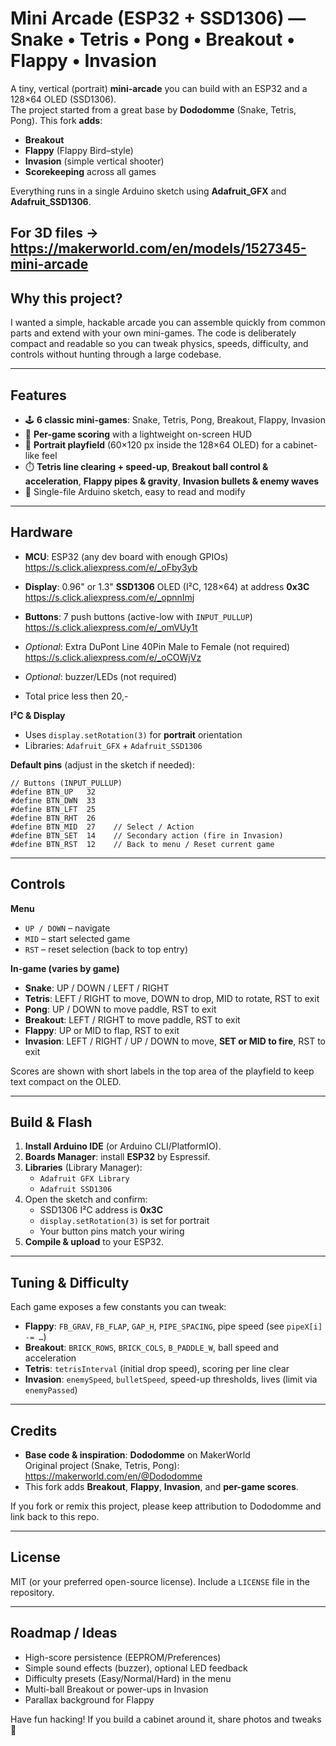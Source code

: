 # Mini Arcade (ESP32 + SSD1306) — Snake • Tetris • Pong • Breakout • Flappy • Invasion

A tiny, vertical (portrait) **mini-arcade** you can build with an ESP32 and a 128×64 OLED (SSD1306).  
The project started from a great base by **Dododomme** (Snake, Tetris, Pong). This fork **adds**:

- **Breakout**
- **Flappy** (Flappy Bird–style)
- **Invasion** (simple vertical shooter)
- **Scorekeeping** across all games

Everything runs in a single Arduino sketch using **Adafruit_GFX** and **Adafruit_SSD1306**.

For 3D files -> https://makerworld.com/en/models/1527345-mini-arcade
---

## Why this project?

I wanted a simple, hackable arcade you can assemble quickly from common parts and extend with your own mini-games. The code is deliberately compact and readable so you can tweak physics, speeds, difficulty, and controls without hunting through a large codebase.

---

## Features

- 🕹️ **6 classic mini-games**: Snake, Tetris, Pong, Breakout, Flappy, Invasion  
- 🧮 **Per-game scoring** with a lightweight on-screen HUD  
- 📐 **Portrait playfield** (60×120 px inside the 128×64 OLED) for a cabinet-like feel  
- ⏱️ **Tetris line clearing + speed-up**, **Breakout ball control & acceleration**, **Flappy pipes & gravity**, **Invasion bullets & enemy waves**  
- 🧩 Single-file Arduino sketch, easy to read and modify

---

## Hardware

- **MCU**: ESP32 (any dev board with enough GPIOs) https://s.click.aliexpress.com/e/_oFby3yb
- **Display**: 0.96" or 1.3" **SSD1306** OLED (I²C, 128×64) at address **0x3C** https://s.click.aliexpress.com/e/_opnnImj
- **Buttons**: 7 push buttons (active-low with `INPUT_PULLUP`) https://s.click.aliexpress.com/e/_omVUy1t
- *Optional*: Extra DuPont Line 40Pin Male to Female (not required) https://s.click.aliexpress.com/e/_oCOWjVz
- *Optional*: buzzer/LEDs (not required)

- Total price less then 20,-

**I²C & Display**

- Uses `display.setRotation(3)` for **portrait** orientation  
- Libraries: `Adafruit_GFX` + `Adafruit_SSD1306`

**Default pins** (adjust in the sketch if needed):

```
// Buttons (INPUT_PULLUP)
#define BTN_UP   32
#define BTN_DWN  33
#define BTN_LFT  25
#define BTN_RHT  26
#define BTN_MID  27    // Select / Action
#define BTN_SET  14    // Secondary action (fire in Invasion)
#define BTN_RST  12    // Back to menu / Reset current game
```

---

## Controls

**Menu**
- `UP / DOWN` – navigate  
- `MID` – start selected game  
- `RST` – reset selection (back to top entry)

**In-game (varies by game)**

- **Snake**: UP / DOWN / LEFT / RIGHT  
- **Tetris**: LEFT / RIGHT to move, DOWN to drop, MID to rotate, RST to exit  
- **Pong**: UP / DOWN to move paddle, RST to exit  
- **Breakout**: LEFT / RIGHT to move paddle, RST to exit  
- **Flappy**: UP or MID to flap, RST to exit  
- **Invasion**: LEFT / RIGHT / UP / DOWN to move, **SET or MID to fire**, RST to exit

Scores are shown with short labels in the top area of the playfield to keep text compact on the OLED.

---

## Build & Flash

1. **Install Arduino IDE** (or Arduino CLI/PlatformIO).
2. **Boards Manager**: install **ESP32** by Espressif.
3. **Libraries** (Library Manager):
   - `Adafruit GFX Library`
   - `Adafruit SSD1306`
4. Open the sketch and confirm:
   - SSD1306 I²C address is **0x3C**
   - `display.setRotation(3)` is set for portrait
   - Your button pins match your wiring
5. **Compile & upload** to your ESP32.

---

## Tuning & Difficulty

Each game exposes a few constants you can tweak:

- **Flappy**: `FB_GRAV`, `FB_FLAP`, `GAP_H`, `PIPE_SPACING`, pipe speed (see `pipeX[i] -= …`)
- **Breakout**: `BRICK_ROWS`, `BRICK_COLS`, `B_PADDLE_W`, ball speed and acceleration
- **Tetris**: `tetrisInterval` (initial drop speed), scoring per line clear
- **Invasion**: `enemySpeed`, `bulletSpeed`, speed-up thresholds, lives (limit via `enemyPassed`)

---

## Credits

- **Base code & inspiration**: **Dododomme** on MakerWorld  
  Original project (Snake, Tetris, Pong): https://makerworld.com/en/@Dododomme  
- This fork adds **Breakout**, **Flappy**, **Invasion**, and **per-game scores**.

If you fork or remix this project, please keep attribution to Dododomme and link back to this repo.

---

## License

MIT (or your preferred open-source license). Include a `LICENSE` file in the repository.

---

## Roadmap / Ideas

- High-score persistence (EEPROM/Preferences)
- Simple sound effects (buzzer), optional LED feedback
- Difficulty presets (Easy/Normal/Hard) in the menu
- Multi-ball Breakout or power-ups in Invasion
- Parallax background for Flappy

Have fun hacking! If you build a cabinet around it, share photos and tweaks 🙌
